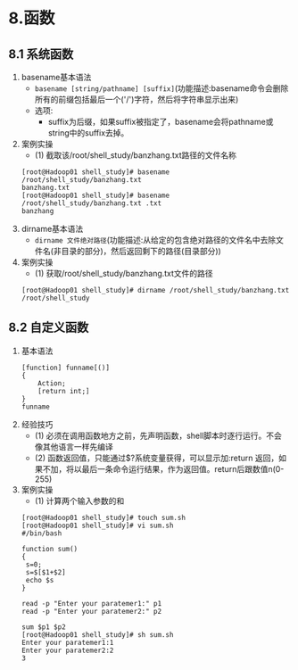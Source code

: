 # 8.函数
## 8.1 系统函数
1. basename基本语法
   - `basename [string/pathname] [suffix]`(功能描述:basename命令会删除所有的前缀包括最后一个('/')字符，然后将字符串显示出来)
   - 选项:
     - suffix为后缀，如果suffix被指定了，basename会将pathname或string中的suffix去掉。
2. 案例实操
   - (1) 截取该/root/shell_study/banzhang.txt路径的文件名称
   ```
   [root@Hadoop01 shell_study]# basename /root/shell_study/banzhang.txt 
   banzhang.txt
   [root@Hadoop01 shell_study]# basename /root/shell_study/banzhang.txt .txt
   banzhang
   ```
3. dirname基本语法
   - `dirname 文件绝对路径`(功能描述:从给定的包含绝对路径的文件名中去除文件名(非目录的部分)，然后返回剩下的路径(目录部分))
4. 案例实操
   - (1) 获取/root/shell_study/banzhang.txt文件的路径
   ```
   [root@Hadoop01 shell_study]# dirname /root/shell_study/banzhang.txt
   /root/shell_study
   ```
## 8.2 自定义函数
1. 基本语法
   ```
   [function] funname[()]
   {
       Action;
       [return int;]
   }
   funname
   ```
2. 经验技巧
   - (1) 必须在调用函数地方之前，先声明函数，shell脚本时逐行运行。不会像其他语言一样先编译
   - (2) 函数返回值，只能通过$?系统变量获得，可以显示加:return 返回，如果不加，将以最后一条命令运行结果，作为返回值。return后跟数值n(0-255)
3. 案例实操
   - (1) 计算两个输入参数的和
   ```
   [root@Hadoop01 shell_study]# touch sum.sh
   [root@Hadoop01 shell_study]# vi sum.sh
   #/bin/bash
   
   function sum()
   {
   	s=0;
   	s=$[$1+$2]
   	echo $s
   }
   
   read -p "Enter your paratemer1:" p1
   read -p "Enter your paratemer2:" p2
   
   sum $p1 $p2
   [root@Hadoop01 shell_study]# sh sum.sh 
   Enter your paratemer1:1
   Enter your paratemer2:2
   3
   ```
     